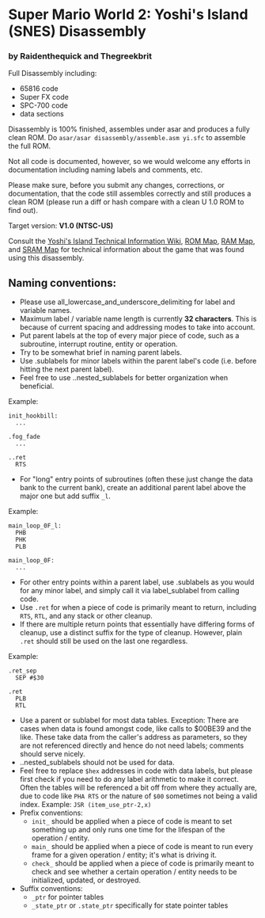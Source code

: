 # Super Mario World 2: Yoshi's Island (SNES) Disassembly

### by Raidenthequick and Thegreekbrit

Full Disassembly including:

- 65816 code
- Super FX code
- SPC-700 code
- data sections

Disassembly is 100% finished, assembles under asar and produces a fully clean ROM. Do `asar/asar disassembly/assemble.asm yi.sfc` to assemble the full ROM.

Not all code is documented, however, so we would welcome any efforts in documentation including naming labels and comments, etc.

Please make sure, before you submit any changes, corrections, or documentation, that the code still assembles correctly and still produces a clean ROM (please run a diff or hash compare with a clean U 1.0 ROM to find out).

Target version:
**V1.0 (NTSC-US)**

Consult the [Yoshi's Island Technical Information Wiki](http://yoshidis.wikia.com), [ROM Map](http://www.smwcentral.net/?p=nmap&m=yirom), [RAM Map](http://www.smwcentral.net/?p=nmap&m=yiram), and [SRAM Map](http://www.smwcentral.net/?p=nmap&m=yisram) for technical information about the game that was found using this disassembly.

## Naming conventions:

- Please use all_lowercase_and_underscore_delimiting for label and variable names.
- Maximum label / variable name length is currently **32 characters**. This is because of current spacing and addressing modes to take into account.
- Put parent labels at the top of every major piece of code, such as a subroutine, interrupt routine, entity or operation.
- Try to be somewhat brief in naming parent labels.
- Use .sublabels for minor labels within the parent label's code (i.e. before hitting the next parent label).
- Feel free to use ..nested_sublabels for better organization when beneficial.

Example:

    init_hookbill:
      ...

    .fog_fade
      ...

    ..ret
      RTS


- For "long" entry points of subroutines (often these just change the data bank to the current bank), create an additional parent label above the major one but add suffix `_l`.

Example:

    main_loop_0F_l:
      PHB
      PHK
      PLB

    main_loop_0F:
      ...

- For other entry points within a parent label, use .sublabels as you would for any minor label, and simply call it via label_sublabel from calling code.
- Use `.ret` for when a piece of code is primarily meant to return, including `RTS`, `RTL`, and any stack or other cleanup.
- If there are multiple return points that essentially have differing forms of cleanup, use a distinct suffix for the type of cleanup. However, plain `.ret` should still be used on the last one regardless.

Example:

    .ret_sep
      SEP #$30

    .ret
      PLB
      RTL

- Use a parent or sublabel for most data tables. Exception: There are cases when data is found amongst code, like calls to $00BE39 and the like. These take data from the caller's address as parameters, so they are not referenced directly and hence do not need labels; comments should serve nicely.
- ..nested_sublabels should not be used for data.
- Feel free to replace `$hex` addresses in code with data labels, but please first check if you need to do any label arithmetic to make it correct. Often the tables will be referenced a bit off from where they actually are, due to code like `PHA RTS` or the nature of `$00` sometimes not being a valid index. Example: `JSR (item_use_ptr-2,x)`
- Prefix conventions:
  - `init_` should be applied when a piece of code is meant to set something up and only runs one time for the lifespan of the operation / entity.
  - `main_` should be applied when a piece of code is meant to run every frame for a given operation / entity; it's what is driving it.
  - `check_` should be applied when a piece of code is primarily meant to check and see whether a certain operation / entity needs to be initialized, updated, or destroyed.
- Suffix conventions:
  - `_ptr` for pointer tables
  - `_state_ptr` or `.state_ptr` specifically for state pointer tables